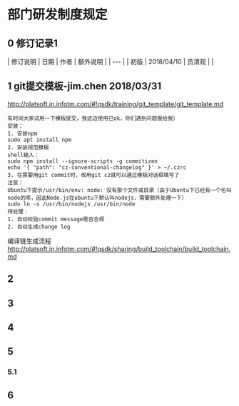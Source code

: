 ﻿# 部门研发制度规定

## 0 修订记录1
| 修订说明 | 日期 | 作者 | 额外说明 |
| --- |
| 初版 | 2018/04/10 | 员清观 |  |

## 1 git提交模板-jim.chen 2018/03/31

http://platsoft.in.infotm.com/#!qsdk/training/git_template/git_template.md

```shell
有时间大家试用一下模板提交，我这边使用已ok，你们遇到问题报给我）
安装：
1. 安装npm
sudo apt install npm
2. 安装规范模板
shell输入：
sudo npm install --ignore-scripts -g commitizen
echo '{ "path": "cz-conventional-changelog" }' > ~/.czrc
3. 在需要用git commit时，改用git cz就可以通过模板对话框填写了
注意：
Ubuntu下提示/usr/bin/env: node: 没有那个文件或目录（由于Ubuntu下已经有一个名叫node的库，因此Node.js在ubuntu下默认叫nodejs，需要额外处理一下）
sudo ln -s /usr/bin/nodejs /usr/bin/node
待处理：
1. 自动校验commit message是否合规
2. 自动生成change log
```

编译链生成流程
http://platsoft.in.infotm.com/#!qsdk/sharing/build_toolchain/build_toolchain.md


## 2

## 3

## 4

## 5
### 5.1

## 6

